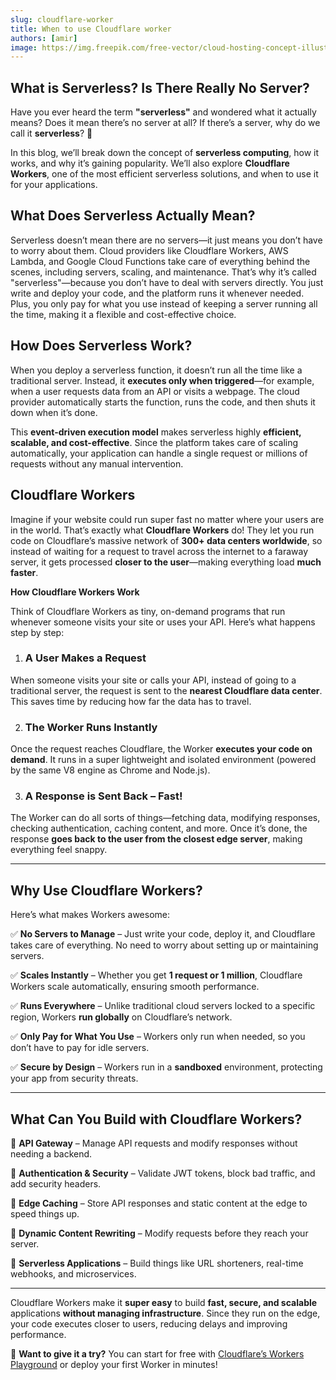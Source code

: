 ```yaml
---
slug: cloudflare-worker
title: When to use Cloudflare worker
authors: [amir]
image: https://img.freepik.com/free-vector/cloud-hosting-concept-illustration_114360-650.jpg
---
```



## What is Serverless? Is There Really No Server?

Have you ever heard the term **"serverless"** and wondered what it actually means? Does it mean there’s no server at all? If there’s a server, why do we call it **serverless**? 🤔
<!-- truncate -->

In this blog, we’ll break down the concept of **serverless computing**, how it works, and why it’s gaining popularity. We’ll also explore **Cloudflare Workers**, one of the most efficient serverless solutions, and when to use it for your applications.

## **What Does Serverless Actually Mean?**

Serverless doesn’t mean there are no servers—it just means you don’t have to worry about them. Cloud providers like Cloudflare Workers, AWS Lambda, and Google Cloud Functions take care of everything behind the scenes, including servers, scaling, and maintenance. That’s why it’s called "serverless"—because you don’t have to deal with servers directly. You just write and deploy your code, and the platform runs it whenever needed. Plus, you only pay for what you use instead of keeping a server running all the time, making it a flexible and cost-effective choice.

## **How Does Serverless Work?**

When you deploy a serverless function, it doesn’t run all the time like a traditional server. Instead, it **executes only when triggered**—for example, when a user requests data from an API or visits a webpage. The cloud provider automatically starts the function, runs the code, and then shuts it down when it’s done.

This **event-driven execution model** makes serverless highly **efficient, scalable, and cost-effective**. Since the platform takes care of scaling automatically, your application can handle a single request or millions of requests without any manual intervention.

## **Cloudflare Workers**

Imagine if your website could run super fast no matter where your users are in the world. That’s exactly what **Cloudflare Workers** do! They let you run code on Cloudflare’s massive network of **300+ data centers worldwide**, so instead of waiting for a request to travel across the internet to a faraway server, it gets processed **closer to the user**—making everything load **much faster**.

**How Cloudflare Workers Work**

Think of Cloudflare Workers as tiny, on-demand programs that run whenever someone visits your site or uses your API. Here’s what happens step by step:

1. ### A User Makes a Request

When someone visits your site or calls your API, instead of going to a traditional server, the request is sent to the **nearest Cloudflare data center**. This saves time by reducing how far the data has to travel.

2. ### The Worker Runs Instantly

Once the request reaches Cloudflare, the Worker **executes your code on demand**. It runs in a super lightweight and isolated environment (powered by the same V8 engine as Chrome and Node.js).

3. ### A Response is Sent Back – Fast!

The Worker can do all sorts of things—fetching data, modifying responses, checking authentication, caching content, and more. Once it’s done, the response **goes back to the user from the closest edge server**, making everything feel snappy.

---

## **Why Use Cloudflare Workers?**

Here’s what makes Workers awesome:

✅ **No Servers to Manage** – Just write your code, deploy it, and Cloudflare takes care of everything. No need to worry about setting up or maintaining servers.

✅ **Scales Instantly** – Whether you get **1 request or 1 million**, Cloudflare Workers scale automatically, ensuring smooth performance.

✅ **Runs Everywhere** – Unlike traditional cloud servers locked to a specific region, Workers **run globally** on Cloudflare’s network.

✅ **Only Pay for What You Use** – Workers only run when needed, so you don’t have to pay for idle servers.

✅ **Secure by Design** – Workers run in a **sandboxed** environment, protecting your app from security threats.

---

## **What Can You Build with Cloudflare Workers?**

🔹 **API Gateway** – Manage API requests and modify responses without needing a backend.

🔹 **Authentication & Security** – Validate JWT tokens, block bad traffic, and add security headers.

🔹 **Edge Caching** – Store API responses and static content at the edge to speed things up.

🔹 **Dynamic Content Rewriting** – Modify requests before they reach your server.

🔹 **Serverless Applications** – Build things like URL shorteners, real-time webhooks, and microservices.

---

Cloudflare Workers make it **super easy** to build **fast, secure, and scalable** applications **without managing infrastructure**. Since they run on the edge, your code executes closer to users, reducing delays and improving performance.

🚀 **Want to give it a try?** You can start for free with [Cloudflare’s Workers Playground](https://workers.cloudflare.com/playground#LYVwNgLglgDghgJwgegGYHsHALQBM4RwDcABAEbogB2+CAngLzbPYDqApmQNJQQBimYACFKNRHQBqADVwBNAI50oABjIBlAJLKAorKggAXCxYduvAVhHVakmQqWrNOvSACwAKADC6KhHa-sABEoAGcYdBDeKB8DEgwsPAJiEio4YHYGACJ8QgA6ACsQzNJUKDB-NIzspIKij29ffwhsABU6GHZYuBgYMCgAYwJoqmR8uAA3OBD+hFgIAGpgdFxwdg8PdgAPcKQSXHZUOHAIEgBvdwBIVPTYzO1NtN72EgBBAAUNTIAaS8IAcxCsQA2pkto9yt8SJlulBIZkEOwwj4QuxMgBdH4AXyI7g8xmYph4-EEVjE9GkckUKnUWl0+nqPj8AWCSMi0BicUEiUIpGuVSgNC2tWKcTKFXSWQF+02woZjQCbQ6XR6fUG7JGY0m01mMAWSxW5XW7igwB2JwA7uwwP10Ok4ghbVDLdbbexcgALCDAMDFdzuZAAKgD7hIAZIAAEIO12PtUGcAPJkfLsfoQTEkbRUcYhgPIP1bM17A5HSBnS6B4MXUMR+AINJnABK7HkIERaZICJbbcu1fDtfrp0z43T-mzVbDfcQA-uKZA6oafk27dTmx7E4REBACCoITObwdwFC7AAPE2kTv2AA+TFrvMXKZ0Kj9OLsCD9d0ACk7rZCEC+JFHf8VwASjLC4LhtHcTi3MASAYFJ2HNEgAFUGwAGS-ZsfwgXIYOAnFwMgkJ0HKXIwHQP4PwAAwACStciSAAElOVJxigP4CEwXCUQQF4-iadMCBIeAIHdJjThg3IRPdPlMQAQio-C-XAqA4w-STpL5OCGHgzJkBhTJQPOcCLmQZASFkSgSBtcBcBIOAwGI6yHNguASFEqAEDs2so1eD4SHddgEUuQjkROHI3PguBzTgXgSBNM0P0yXJkAi4UlJMjctyoEgz3CC9ah8D8Ioyi4b3ArLtwQpC8uRdgP2dG10n-YzwMCuB9gQQEwJMzJIKZZoow6TJbkXFBPW9b4QrKn5wMxDLMSxHE8XxQlzBJUQbApexqScOk3C8RkmiCUJwjZYZYniHAIt5Soska10PS9H0SjFPl7qtJq3Qmn05QG1po1iMbkF6WKqCNY85MCeNPBaWQ3m0ALnsvdxjx+kgwDgKg-iyfxMhRi40fYDqCcJ9JCGs91EBRCAsmQlo+GwAAOTISGQUnj3JtzPQgGBsCwqBxiyKRsGQl5sG8U0hjICFrKO3wsg0bQGBjfjWfZkLOdfNz3syNjELNVn+qae6oFwUSGH2Nj+nYbBzTN0T-wFKIHOwaYHIyABGXJlHVjnoAgcpL08ciQFwVBMYREhWEwABrILdzeTG6D+B1rGPZAA6DzW+ioWPpoRMAsl-OhyhCQLX0yab3QRVAsh5mBATM0GU7TmhcitmAHVwXJ+lD8PI7dK3kAe9I3ajUj+hCIoQo1wnkHa3AUcuY8KFwOgOdwQXrMx6esgjxBEXx6bjxNP4SBCBB+nriBeabkHk9TzaO-YcYu+WXv+4PhEX-GNBB5CFJbGftNapUFhzYAYNSaEy3uMHeUwQj3TjgnbA5E-joHxhnWB0DjwwGgRcDgLp0hyRQiidy7pQgkCTnAVum13LoHcm2PYsxxjPDcjHBA8cEBAQRAQNhRYlj0Omhccuh8SA+Fzuwf8WM7LmkCjlXh68iy9HQHQPYnkUyBzURABholniq2eGQNRNNoDYxICAGA9lhEh0oAPMRcB+g2V8LkE+IMcHuk9peVgVMTiUPYcghAAB+DOHicF4OES8EgNiw7f2eBwrh8VdwACkJhwDUDMOYct9gkDoFZc0sw-DkKElTGgZccmUAQCQS0ZBhFsnYAAcl3DRFoLQ3juTrKgUoz4t4IlTGANRAoolf0Ho0gCuB+IY3QGqYYu5EB0L0cI80mAwC4GkWAci9szG5JAPQyZapng2myX3CIzwdHlK3ABGg5ieK7kGZgTqQiTIXAROeOyZy9HABIEsKOLYBix36a48JJk0aeJaPQeKJxtldStKgEJniT5ApMvGHKUKMYHF8bMi+4I4kBKKRijs1AqACnPj4chlC6m5AslZQYVBhExjinFPorD7JXJRKcwKHZETHF3IFH+GYt4nD0cJAgYk4AUGZWc-SMAoCPJMmygK6AkJCrBKaco0dcUlNwGUrenSgpNA7JQPwgCqU7JpfZRyDD6UQGEUKw5pyGHyrkQQUZZ1IgyzYVcsgswtkVIQkueK+w3JnL6KgN0gKObIEgQKAmGc14b1RgvZGuJ3D4jYJwIkFhhCbXENtKkjhaQuD+sdFkZ0ogciutyZIusuYRRFKUcousZboDIJkItCpAb2RVAMIYPhRjEXBsm04fVbQiSgGQMovA6AAH0ciogMJkAATMoBdAAWbAygADM66ADs3xh1S2gOOvoUYp0HwBCNEEVBljsEKFOpqIl0RfEyFGqgU79SrBGpkKUQpCiZExCtYwa1iSWGzeSOweaaTOH0MwDwQA) or deploy your first Worker in minutes!




